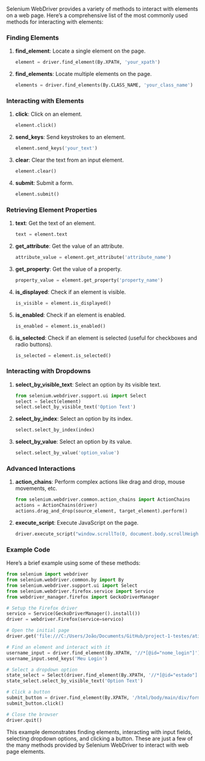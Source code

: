 Selenium WebDriver provides a variety of methods to interact with elements on a web page. Here’s a comprehensive list of the most commonly used methods for interacting with elements:

### Finding Elements

1. **find_element**: Locate a single element on the page.
   ```python
   element = driver.find_element(By.XPATH, 'your_xpath')
   ```

2. **find_elements**: Locate multiple elements on the page.
   ```python
   elements = driver.find_elements(By.CLASS_NAME, 'your_class_name')
   ```

### Interacting with Elements

1. **click**: Click on an element.
   ```python
   element.click()
   ```

2. **send_keys**: Send keystrokes to an element.
   ```python
   element.send_keys('your_text')
   ```

3. **clear**: Clear the text from an input element.
   ```python
   element.clear()
   ```

4. **submit**: Submit a form.
   ```python
   element.submit()
   ```

### Retrieving Element Properties

1. **text**: Get the text of an element.
   ```python
   text = element.text
   ```

2. **get_attribute**: Get the value of an attribute.
   ```python
   attribute_value = element.get_attribute('attribute_name')
   ```

3. **get_property**: Get the value of a property.
   ```python
   property_value = element.get_property('property_name')
   ```

4. **is_displayed**: Check if an element is visible.
   ```python
   is_visible = element.is_displayed()
   ```

5. **is_enabled**: Check if an element is enabled.
   ```python
   is_enabled = element.is_enabled()
   ```

6. **is_selected**: Check if an element is selected (useful for checkboxes and radio buttons).
   ```python
   is_selected = element.is_selected()
   ```

### Interacting with Dropdowns

1. **select_by_visible_text**: Select an option by its visible text.
   ```python
   from selenium.webdriver.support.ui import Select
   select = Select(element)
   select.select_by_visible_text('Option Text')
   ```

2. **select_by_index**: Select an option by its index.
   ```python
   select.select_by_index(index)
   ```

3. **select_by_value**: Select an option by its value.
   ```python
   select.select_by_value('option_value')
   ```

### Advanced Interactions

1. **action_chains**: Perform complex actions like drag and drop, mouse movements, etc.
   ```python
   from selenium.webdriver.common.action_chains import ActionChains
   actions = ActionChains(driver)
   actions.drag_and_drop(source_element, target_element).perform()
   ```

2. **execute_script**: Execute JavaScript on the page.
   ```python
   driver.execute_script("window.scrollTo(0, document.body.scrollHeight);")
   ```

### Example Code

Here’s a brief example using some of these methods:

```python
from selenium import webdriver
from selenium.webdriver.common.by import By
from selenium.webdriver.support.ui import Select
from selenium.webdriver.firefox.service import Service
from webdriver_manager.firefox import GeckoDriverManager

# Setup the Firefox driver
servico = Service(GeckoDriverManager().install())
driver = webdriver.Firefox(service=servico)

# Open the initial page
driver.get('file:///C:/Users/João/Documents/GitHub/project-1-testes/atividade 5/index_1.html')  # Fix the path address

# Find an element and interact with it
username_input = driver.find_element(By.XPATH, '//*[@id="nome_login"]')
username_input.send_keys('Meu Login')

# Select a dropdown option
state_select = Select(driver.find_element(By.XPATH, '//*[@id="estado"]'))
state_select.select_by_visible_text('Option Text')

# Click a button
submit_button = driver.find_element(By.XPATH, '/html/body/main/div/form/div[2]/button[2]')
submit_button.click()

# Close the browser
driver.quit()
```

This example demonstrates finding elements, interacting with input fields, selecting dropdown options, and clicking a button. These are just a few of the many methods provided by Selenium WebDriver to interact with web page elements.